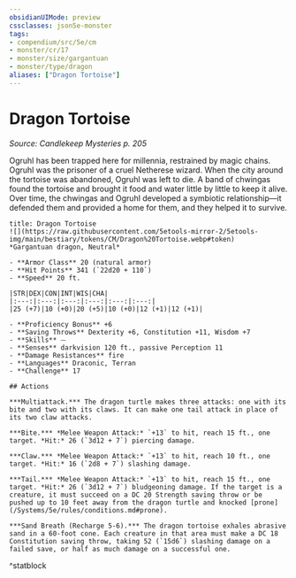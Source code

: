 ```yaml
---
obsidianUIMode: preview
cssclasses: json5e-monster
tags:
- compendium/src/5e/cm
- monster/cr/17
- monster/size/gargantuan
- monster/type/dragon
aliases: ["Dragon Tortoise"]
---
```

# Dragon Tortoise
*Source: Candlekeep Mysteries p. 205*  

Ogruhl has been trapped here for millennia, restrained by magic chains. Ogruhl was the prisoner of a cruel Netherese wizard. When the city around the tortoise was abandoned, Ogruhl was left to die. A band of chwingas found the tortoise and brought it food and water little by little to keep it alive. Over time, the chwingas and Ogruhl developed a symbiotic relationship—it defended them and provided a home for them, and they helped it to survive.

```ad-statblock
title: Dragon Tortoise
![](https://raw.githubusercontent.com/5etools-mirror-2/5etools-img/main/bestiary/tokens/CM/Dragon%20Tortoise.webp#token)
*Gargantuan dragon, Neutral*

- **Armor Class** 20 (natural armor)
- **Hit Points** 341 (`22d20 + 110`)
- **Speed** 20 ft.

|STR|DEX|CON|INT|WIS|CHA|
|:---:|:---:|:---:|:---:|:---:|:---:|
|25 (+7)|10 (+0)|20 (+5)|10 (+0)|12 (+1)|12 (+1)|

- **Proficiency Bonus** +6
- **Saving Throws** Dexterity +6, Constitution +11, Wisdom +7
- **Skills** ⏤
- **Senses** darkvision 120 ft., passive Perception 11
- **Damage Resistances** fire
- **Languages** Draconic, Terran
- **Challenge** 17

## Actions

***Multiattack.*** The dragon turtle makes three attacks: one with its bite and two with its claws. It can make one tail attack in place of its two claw attacks.

***Bite.*** *Melee Weapon Attack:* `+13` to hit, reach 15 ft., one target. *Hit:* 26 (`3d12 + 7`) piercing damage.

***Claw.*** *Melee Weapon Attack:* `+13` to hit, reach 10 ft., one target. *Hit:* 16 (`2d8 + 7`) slashing damage.

***Tail.*** *Melee Weapon Attack:* `+13` to hit, reach 15 ft., one target. *Hit:* 26 (`3d12 + 7`) bludgeoning damage. If the target is a creature, it must succeed on a DC 20 Strength saving throw or be pushed up to 10 feet away from the dragon turtle and knocked [prone](/Systems/5e/rules/conditions.md#prone).

***Sand Breath (Recharge 5-6).*** The dragon tortoise exhales abrasive sand in a 60-foot cone. Each creature in that area must make a DC 18 Constitution saving throw, taking 52 (`15d6`) slashing damage on a failed save, or half as much damage on a successful one.
```
^statblock